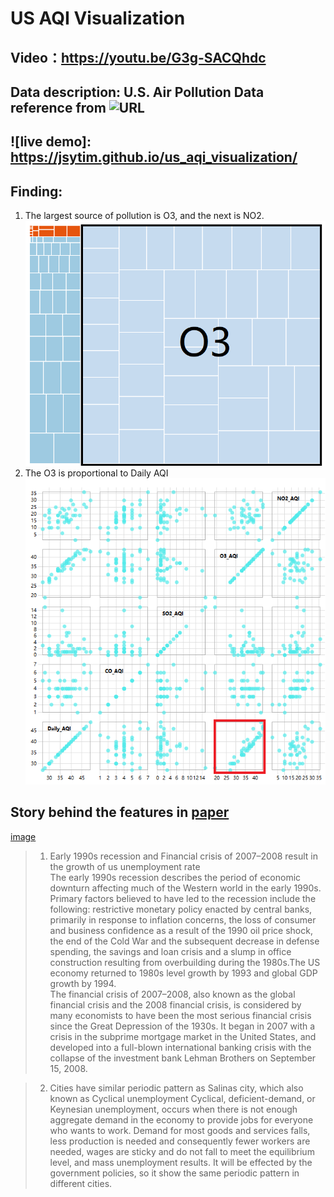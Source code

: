 # US AQI Visualization
## Video：https://youtu.be/G3g-SACQhdc
## Data description: U.S. Air Pollution Data reference from ![URL](https://data.world/data-society/us-air-pollution-data) 

## ![live demo]: https://jsytim.github.io/us_aqi_visualization/
## Finding:
 1. The largest source of pollution is O3, and the next is NO2.
 ![image](https://github.com/JsyTim/us_aqi_visualization/blob/master/treemap.png)
 2. The O3 is proportional to Daily AQI
 ![image](https://github.com/JsyTim/us_aqi_visualization/blob/master/scatter.png)
 ## Story behind the features in [paper](http://www.myweb.ttu.edu/tnhondan/file/TimeExplorer.pdf)
 [image](https://github.com/JsyTim/us_aqi_visualization/blob/master/paper.png)
 >1. Early 1990s recession and Financial crisis of 2007–2008 result in the growth of us unemployment rate<br>
 The early 1990s recession describes the period of economic downturn affecting much of the Western world in the early 1990s. Primary factors believed to have led to the recession include the following: restrictive monetary policy enacted by central banks, primarily in response to inflation concerns, the loss of consumer and business confidence as a result of the 1990 oil price shock, the end of the Cold War and the subsequent decrease in defense spending, the savings and loan crisis and a slump in office construction resulting from overbuilding during the 1980s.The US economy returned to 1980s level growth by 1993 and global GDP growth by 1994.<br>
 The financial crisis of 2007–2008, also known as the global financial crisis and the 2008 financial crisis, is considered by many economists to have been the most serious financial crisis since the Great Depression of the 1930s. It began in 2007 with a crisis in the subprime mortgage market in the United States, and developed into a full-blown international banking crisis with the collapse of the investment bank Lehman Brothers on September 15, 2008.
 
 >2. Cities have similar periodic pattern as Salinas city, which also known as Cyclical unemployment
 Cyclical, deficient-demand, or Keynesian unemployment, occurs when there is not enough aggregate demand in the economy to provide jobs for everyone who wants to work. Demand for most goods and services falls, less production is needed and consequently fewer workers are needed, wages are sticky and do not fall to meet the equilibrium level, and mass unemployment results. It will be effected by the government policies, so it show the same periodic pattern in different cities.
